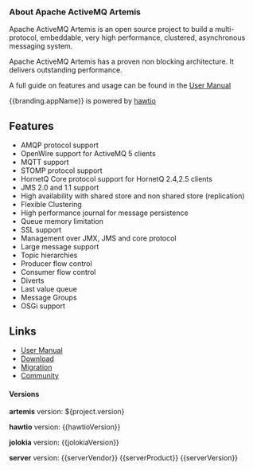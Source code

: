 <h3 class="about-header">About Apache ActiveMQ Artemis</h3>

<div id="content">
    <div class="wrapper">
        <p>Apache ActiveMQ Artemis is an open source project to build a multi-protocol, embeddable, very high performance, clustered, asynchronous messaging system.</p>
        <p>Apache ActiveMQ Artemis has a proven non blocking architecture. It delivers outstanding performance. </p>
        <p>A full guide on features and usage can be found in the <a href="#/help">User Manual</a></p>
        <p/>{{branding.appName}} is powered by <img class='no-shadow' ng-src='img/logo-16px.png'><a href="http://hawt.io/">hawtio</a><p/>
        <h2 id = "Features">Features</h2>
        <ul>
            <li>AMQP protocol support</li>
            <li>OpenWire support for ActiveMQ 5 clients</li>
            <li>MQTT support</li>
            <li>STOMP protocol support</li>
            <li>HornetQ Core protocol support for HornetQ 2.4,2.5 clients</li>
            <li>JMS 2.0 and 1.1 support</li>
            <li>High availability with shared store and non shared store (replication)</li>
            <li>Flexible Clustering</li>
            <li>High performance journal for message persistence</li>
            <li>Queue memory limitation</li>
            <li>SSL support</li>
            <li>Management over JMX, JMS and core protocol</li>
            <li>Large message support</li>
            <li>Topic hierarchies</li>
            <li>Producer flow control</li>
            <li>Consumer flow control</li>
            <li>Diverts</li>
            <li>Last value queue</li>
            <li>Message Groups</li>
            <li>OSGi support</li>
        </ul>
        <h2 id = "Links">Links</h2>
        <ul>
            <li><a target="_blank" href="#/help">User Manual</a></li>
            <li><a href="https://activemq.apache.org/artemis/download.html">Download</a></li>
            <li><a href="https://activemq.apache.org/artemis/migration.html">Migration</a></li>
            <li><a href="https://activemq.apache.org/artemis/community.html">Community</a></li>
        </ul>
    </div>
</div>


<h4>Versions</h4>

  **artemis** version: ${project.version}

  **hawtio** version: {{hawtioVersion}}

  **jolokia** version: {{jolokiaVersion}}

<div ng-show="serverVendor">
  <strong>server</strong> version: {{serverVendor}} {{serverProduct}} {{serverVersion}}
</div>